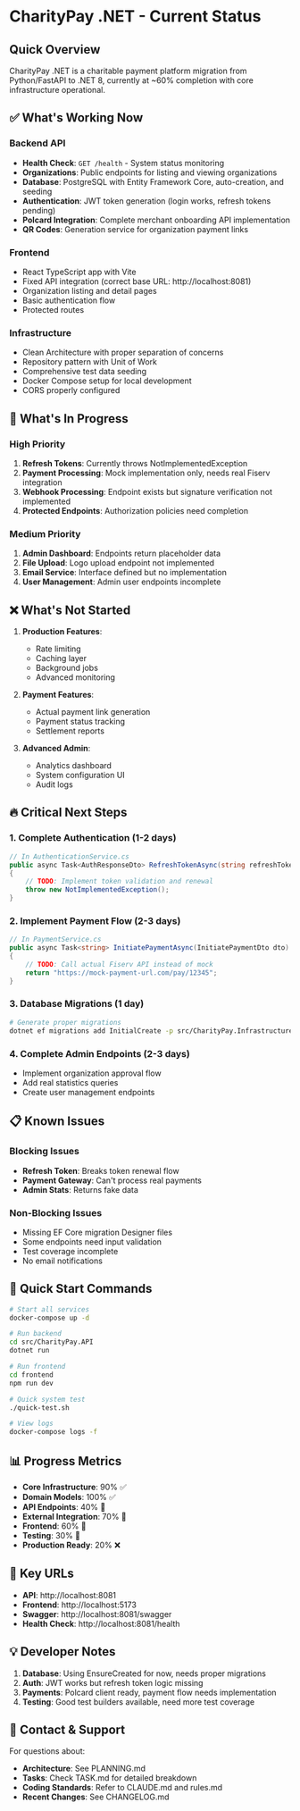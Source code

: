 # CharityPay .NET - Current Status

## Quick Overview
CharityPay .NET is a charitable payment platform migration from Python/FastAPI to .NET 8, currently at ~60% completion with core infrastructure operational.

## ✅ What's Working Now

### Backend API
- **Health Check**: `GET /health` - System status monitoring
- **Organizations**: Public endpoints for listing and viewing organizations
- **Database**: PostgreSQL with Entity Framework Core, auto-creation, and seeding
- **Authentication**: JWT token generation (login works, refresh tokens pending)
- **Polcard Integration**: Complete merchant onboarding API implementation
- **QR Codes**: Generation service for organization payment links

### Frontend
- React TypeScript app with Vite
- Fixed API integration (correct base URL: http://localhost:8081)
- Organization listing and detail pages
- Basic authentication flow
- Protected routes

### Infrastructure
- Clean Architecture with proper separation of concerns
- Repository pattern with Unit of Work
- Comprehensive test data seeding
- Docker Compose setup for local development
- CORS properly configured

## 🚧 What's In Progress

### High Priority
1. **Refresh Tokens**: Currently throws NotImplementedException
2. **Payment Processing**: Mock implementation only, needs real Fiserv integration
3. **Webhook Processing**: Endpoint exists but signature verification not implemented
4. **Protected Endpoints**: Authorization policies need completion

### Medium Priority
1. **Admin Dashboard**: Endpoints return placeholder data
2. **File Upload**: Logo upload endpoint not implemented
3. **Email Service**: Interface defined but no implementation
4. **User Management**: Admin user endpoints incomplete

## ❌ What's Not Started

1. **Production Features**:
   - Rate limiting
   - Caching layer
   - Background jobs
   - Advanced monitoring

2. **Payment Features**:
   - Actual payment link generation
   - Payment status tracking
   - Settlement reports

3. **Advanced Admin**:
   - Analytics dashboard
   - System configuration UI
   - Audit logs

## 🔥 Critical Next Steps

### 1. Complete Authentication (1-2 days)
```csharp
// In AuthenticationService.cs
public async Task<AuthResponseDto> RefreshTokenAsync(string refreshToken)
{
    // TODO: Implement token validation and renewal
    throw new NotImplementedException();
}
```

### 2. Implement Payment Flow (2-3 days)
```csharp
// In PaymentService.cs
public async Task<string> InitiatePaymentAsync(InitiatePaymentDto dto)
{
    // TODO: Call actual Fiserv API instead of mock
    return "https://mock-payment-url.com/pay/12345";
}
```

### 3. Database Migrations (1 day)
```bash
# Generate proper migrations
dotnet ef migrations add InitialCreate -p src/CharityPay.Infrastructure -s src/CharityPay.API
```

### 4. Complete Admin Endpoints (2-3 days)
- Implement organization approval flow
- Add real statistics queries
- Create user management endpoints

## 📋 Known Issues

### Blocking Issues
- **Refresh Token**: Breaks token renewal flow
- **Payment Gateway**: Can't process real payments
- **Admin Stats**: Returns fake data

### Non-Blocking Issues
- Missing EF Core migration Designer files
- Some endpoints need input validation
- Test coverage incomplete
- No email notifications

## 🚀 Quick Start Commands

```bash
# Start all services
docker-compose up -d

# Run backend
cd src/CharityPay.API
dotnet run

# Run frontend
cd frontend
npm run dev

# Quick system test
./quick-test.sh

# View logs
docker-compose logs -f
```

## 📊 Progress Metrics

- **Core Infrastructure**: 90% ✅
- **Domain Models**: 100% ✅
- **API Endpoints**: 40% 🚧
- **External Integration**: 70% 🚧
- **Frontend**: 60% 🚧
- **Testing**: 30% 🚧
- **Production Ready**: 20% ❌

## 🔗 Key URLs

- **API**: http://localhost:8081
- **Frontend**: http://localhost:5173
- **Swagger**: http://localhost:8081/swagger
- **Health Check**: http://localhost:8081/health

## 💡 Developer Notes

1. **Database**: Using EnsureCreated for now, needs proper migrations
2. **Auth**: JWT works but refresh token logic missing
3. **Payments**: Polcard client ready, payment flow needs implementation
4. **Testing**: Good test builders available, need more test coverage

## 📝 Contact & Support

For questions about:
- **Architecture**: See PLANNING.md
- **Tasks**: Check TASK.md for detailed breakdown
- **Coding Standards**: Refer to CLAUDE.md and rules.md
- **Recent Changes**: See CHANGELOG.md